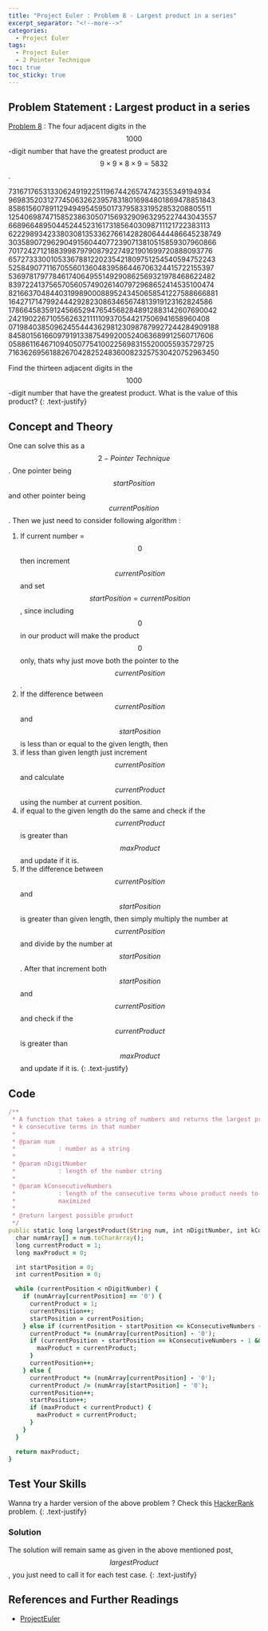 ```yaml
---
title: "Project Euler : Problem 8 - Largest product in a series"
excerpt_separator: "<!--more-->"
categories:
  - Project Euler
tags:
  - Project Euler
  - 2 Pointer Technique
toc: true
toc_sticky: true
---
```


## Problem Statement : Largest product in a series
[Problem 8](https://projecteuler.net/problem=8) : The four adjacent digits in the $$1000$$-digit number that have the greatest product are $$9 × 9 × 8 × 9 = 5832$$.

73167176531330624919225119674426574742355349194934
96983520312774506326239578318016984801869478851843
85861560789112949495459501737958331952853208805511
12540698747158523863050715693290963295227443043557
66896648950445244523161731856403098711121722383113
62229893423380308135336276614282806444486645238749
30358907296290491560440772390713810515859307960866
70172427121883998797908792274921901699720888093776
65727333001053367881220235421809751254540594752243
52584907711670556013604839586446706324415722155397
53697817977846174064955149290862569321978468622482
83972241375657056057490261407972968652414535100474
82166370484403199890008895243450658541227588666881
16427171479924442928230863465674813919123162824586
17866458359124566529476545682848912883142607690042
24219022671055626321111109370544217506941658960408
07198403850962455444362981230987879927244284909188
84580156166097919133875499200524063689912560717606
05886116467109405077541002256983155200055935729725
71636269561882670428252483600823257530420752963450

Find the thirteen adjacent digits in the $$1000$$-digit number that have the greatest product. What is the value of this product?
{: .text-justify}

## Concept and Theory
One can solve this as a $$2-Pointer \ Technique$$. One pointer being $$startPosition$$ and other pointer being $$currentPosition$$. Then we just need to consider following algorithm :
1. If current number = $$0$$ then increment $$currentPosition$$ and set $$startPosition = currentPosition$$ , since including $$0$$ in our product will make the product $$0$$ only, thats why just move both the pointer to the $$currentPosition$$.
2. If the difference between $$currentPosition$$ and $$startPosition$$ is less than or equal to the given length, then
  1. if less than given length just increment $$currentPosition$$ and calculate $$currentProduct$$ using the number at current position.
  2. if equal to the given length do the same and check if the $$currentProduct$$ is greater than $$maxProduct$$ and update if it is.
3. If the difference between $$currentPosition$$ and $$startPosition$$ is greater than given length, then simply multiply the number at $$currentPosition$$ and divide by the number at $$startPosition$$. After that increment both $$startPosition$$ and $$currentPosition$$ and check if the $$currentProduct$$ is greater than $$maxProduct$$ and update if it is.
{: .text-justify}

## Code
```ruby
/**
 * A function that takes a string of numbers and returns the largest product of
 * k consecutive terms in that number
 *
 * @param num
 *            : number as a string
 *
 * @param nDigitNumber
 *            : length of the number string
 *
 * @param kConsecutiveNumbers
 *            : length of the consecutive terms whose product needs to be
 *            maximized
 *
 * @return largest possible product
 */
public static long largestProduct(String num, int nDigitNumber, int kConsecutiveNumbers) {
  char numArray[] = num.toCharArray();
  long currentProduct = 1;
  long maxProduct = 0;

  int startPosition = 0;
  int currentPosition = 0;

  while (currentPosition < nDigitNumber) {
    if (numArray[currentPosition] == '0') {
      currentProduct = 1;
      currentPosition++;
      startPosition = currentPosition;
    } else if (currentPosition - startPosition <= kConsecutiveNumbers - 1) {
      currentProduct *= (numArray[currentPosition] - '0');
      if (currentPosition - startPosition == kConsecutiveNumbers - 1 && maxProduct < currentProduct) {
        maxProduct = currentProduct;
      }
      currentPosition++;
    } else {
      currentProduct *= (numArray[currentPosition] - '0');
      currentProduct /= (numArray[startPosition] - '0');
      currentPosition++;
      startPosition++;
      if (maxProduct < currentProduct) {
        maxProduct = currentProduct;
      }
    }
  }

  return maxProduct;
}
```

## Test Your Skills
Wanna try a harder version of the above problem ? Check this [HackerRank](https://www.hackerrank.com/contests/projecteuler/challenges/euler008) problem.
{: .text-justify}

### Solution
The solution will remain same as given in the above mentioned post, $$largestProduct$$, you just need to call it for each test case.
{: .text-justify}

## References and Further Readings
* [ProjectEuler](https://projecteuler.net)
